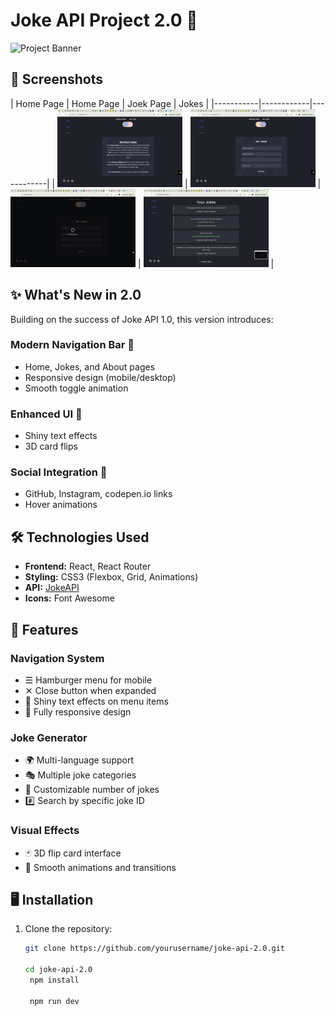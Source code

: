 # Joke API Project 2.0 🚀

![Project Banner](./image/project-banner.png) <!-- Optional banner image -->

## 📸 Screenshots

| Home Page | Home Page | Joek Page | Jokes |
|-----------|------------|------------|
| <img src="./image/Screenshot 2025-08-05 at 20.20.28.png" alt="Logo" width="200"> | <img src="./image/Screenshot 2025-08-05 at 20.20.39.png" alt="Logo" width="200"> | <img src="./image/Screenshot 2025-08-05 at 20.22.02.png" alt="Logo" width="200"> | <img src="./image/Screenshot 2025-08-05 at 20.22.06.png" alt="Logo" width="200"> |



## ✨ What's New in 2.0

Building on the success of Joke API 1.0, this version introduces:

### Modern Navigation Bar 🧭
- Home, Jokes, and About pages
- Responsive design (mobile/desktop)
- Smooth toggle animation

### Enhanced UI 💅
- Shiny text effects
- 3D card flips

### Social Integration 🔗
- GitHub, Instagram, codepen.io links
- Hover animations

## 🛠️ Technologies Used

- **Frontend:** React, React Router
- **Styling:** CSS3 (Flexbox, Grid, Animations)
- **API:** [JokeAPI](https://sv443.net/jokeapi/v2/)
- **Icons:** Font Awesome

## 🚀 Features

### Navigation System
- ☰ Hamburger menu for mobile
- ✕ Close button when expanded
- 🌟 Shiny text effects on menu items
- 📱 Fully responsive design

### Joke Generator
- 🌍 Multi-language support
- 🎭 Multiple joke categories
- 🔢 Customizable number of jokes
- #️⃣ Search by specific joke ID

### Visual Effects
- 🃏 3D flip card interface
- 💫 Smooth animations and transitions

## 🖥️ Installation

1. Clone the repository:
   ```bash
   git clone https://github.com/yourusername/joke-api-2.0.git

   cd joke-api-2.0
    npm install

    npm run dev